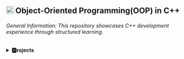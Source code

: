 ## Object-Oriented Programming(OOP) in C++ <img align="left" alt="C++ Logo" width="22px" src="https://upload.wikimedia.org/wikipedia/commons/1/18/ISO_C%2B%2B_Logo.svg" />

###### General Information: This repository showcases C++ development experience through structured learning.

<details>
  <summary><b>🅿️rojects</b></summary>
  
[Encapsulation: The Secure Banking System (C++)](https://github.com/jlndvr/theSecureBankingSystem)  
[Inheritance: Fusion Kitchen (C++)](https://github.com/jlndvr/fusionKitchen)  
[Polymorphism: Epic Duel (C++)](https://github.com/jlndvr/epicDuel)  
[Abstraction: Virtual Pet Simulation (C++)](https://github.com/jlndvr/virtualPetSimulation/tree/main)
  
</details>
